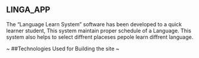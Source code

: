 ## LINGA_APP

<p>The “Language Learn System” software has been developed to a quick learner student,  This system maintain proper schedule of a Language. This system also helps to select diffrent placeses pepole learn diffrent language.</p>

~ ##Technologies Used for Building the site ~
